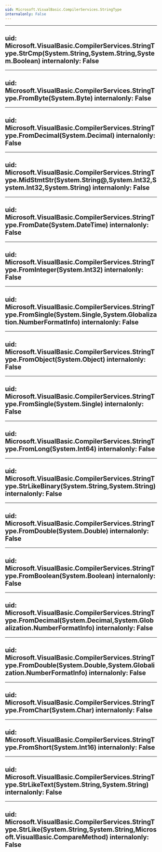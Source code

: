 ```yaml
---
uid: Microsoft.VisualBasic.CompilerServices.StringType
internalonly: False
---
```


---
uid: Microsoft.VisualBasic.CompilerServices.StringType.StrCmp(System.String,System.String,System.Boolean)
internalonly: False
---

---
uid: Microsoft.VisualBasic.CompilerServices.StringType.FromByte(System.Byte)
internalonly: False
---

---
uid: Microsoft.VisualBasic.CompilerServices.StringType.FromDecimal(System.Decimal)
internalonly: False
---

---
uid: Microsoft.VisualBasic.CompilerServices.StringType.MidStmtStr(System.String@,System.Int32,System.Int32,System.String)
internalonly: False
---

---
uid: Microsoft.VisualBasic.CompilerServices.StringType.FromDate(System.DateTime)
internalonly: False
---

---
uid: Microsoft.VisualBasic.CompilerServices.StringType.FromInteger(System.Int32)
internalonly: False
---

---
uid: Microsoft.VisualBasic.CompilerServices.StringType.FromSingle(System.Single,System.Globalization.NumberFormatInfo)
internalonly: False
---

---
uid: Microsoft.VisualBasic.CompilerServices.StringType.FromObject(System.Object)
internalonly: False
---

---
uid: Microsoft.VisualBasic.CompilerServices.StringType.FromSingle(System.Single)
internalonly: False
---

---
uid: Microsoft.VisualBasic.CompilerServices.StringType.FromLong(System.Int64)
internalonly: False
---

---
uid: Microsoft.VisualBasic.CompilerServices.StringType.StrLikeBinary(System.String,System.String)
internalonly: False
---

---
uid: Microsoft.VisualBasic.CompilerServices.StringType.FromDouble(System.Double)
internalonly: False
---

---
uid: Microsoft.VisualBasic.CompilerServices.StringType.FromBoolean(System.Boolean)
internalonly: False
---

---
uid: Microsoft.VisualBasic.CompilerServices.StringType.FromDecimal(System.Decimal,System.Globalization.NumberFormatInfo)
internalonly: False
---

---
uid: Microsoft.VisualBasic.CompilerServices.StringType.FromDouble(System.Double,System.Globalization.NumberFormatInfo)
internalonly: False
---

---
uid: Microsoft.VisualBasic.CompilerServices.StringType.FromChar(System.Char)
internalonly: False
---

---
uid: Microsoft.VisualBasic.CompilerServices.StringType.FromShort(System.Int16)
internalonly: False
---

---
uid: Microsoft.VisualBasic.CompilerServices.StringType.StrLikeText(System.String,System.String)
internalonly: False
---

---
uid: Microsoft.VisualBasic.CompilerServices.StringType.StrLike(System.String,System.String,Microsoft.VisualBasic.CompareMethod)
internalonly: False
---
